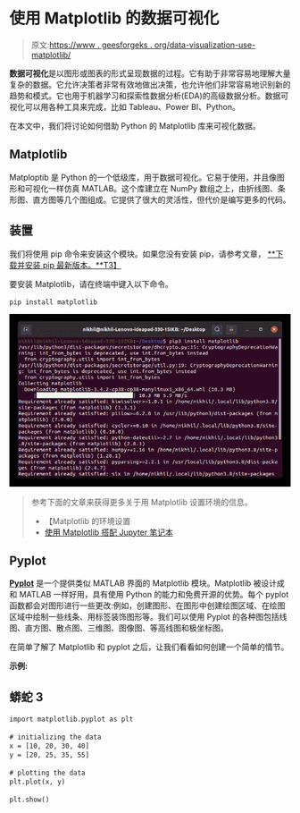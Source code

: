 # 使用 Matplotlib 的数据可视化

> 原文:[https://www . geesforgeks . org/data-visualization-use-matplotlib/](https://www.geeksforgeeks.org/data-visualization-using-matplotlib/)

**数据可视化**是以图形或图表的形式呈现数据的过程。它有助于非常容易地理解大量复杂的数据。它允许决策者非常有效地做出决策，也允许他们非常容易地识别新的趋势和模式。它也用于机器学习和探索性数据分析(EDA)的高级数据分析。数据可视化可以用各种工具来完成，比如 Tableau、Power BI、Python。

在本文中，我们将讨论如何借助 Python 的 Matplotlib 库来可视化数据。

## Matplotlib

Matploptib 是 Python 的一个低级库，用于数据可视化。它易于使用，并且像图形和可视化一样仿真 MATLAB。这个库建立在 NumPy 数组之上，由折线图、条形图、直方图等几个图组成。它提供了很大的灵活性，但代价是编写更多的代码。

## 装置

我们将使用 pip 命令来安装这个模块。如果您没有安装 pip，请参考文章， [**下载并安装 pip 最新版本。**T3】](https://www.geeksforgeeks.org/download-and-install-pip-latest-version/)

要安装 Matplotlib，请在终端中键入以下命令。

```
pip install matplotlib
```

![install matplotlib](img/504f02bdb1fee23d769cc38245578b3c.png)

> 参考下面的文章来获得更多关于用 Matplotlib 设置环境的信息。
> 
> *   【Matplotlib 的环境设置
> *   [使用 Matplotlib 搭配 Jupyter 笔记本](https://www.geeksforgeeks.org/using-matplotlib-with-jupyter-notebook/)

## Pyplot

[**Pyplot**](https://www.geeksforgeeks.org/pyplot-in-matplotlib/) 是一个提供类似 MATLAB 界面的 Matplotlib 模块。Matplotlib 被设计成和 MATLAB 一样好用，具有使用 Python 的能力和免费开源的优势。每个 pyplot 函数都会对图形进行一些更改:例如，创建图形、在图形中创建绘图区域、在绘图区域中绘制一些线条、用标签装饰图形等。我们可以使用 Pyplot 的各种图包括线图、直方图、散点图、三维图、图像图、等高线图和极坐标图。

在简单了解了 Matplotlib 和 pyplot 之后，让我们看看如何创建一个简单的情节。

**示例:**

## 蟒蛇 3

```
import matplotlib.pyplot as plt

# initializing the data
x = [10, 20, 30, 40]
y = [20, 25, 35, 55]

# plotting the data
plt.plot(x, y)

plt.show()
```